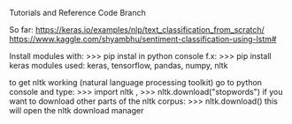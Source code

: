 Tutorials and Reference Code Branch

So far: 
https://keras.io/examples/nlp/text_classification_from_scratch/
https://www.kaggle.com/shyambhu/sentiment-classification-using-lstm#

Install modules with: >>> pip instal <module name> in python console
f.x: >>> pip install keras
modules used:
keras, tensorflow, pandas, numpy, nltk

to get nltk working (natural language processing toolkit)
go to python console and type: >>> import nltk , >>> nltk.download("stopwords") 
if you want to download other parts of the nltk corpus: >>> nltk.download()
this will open the nltk download manager
